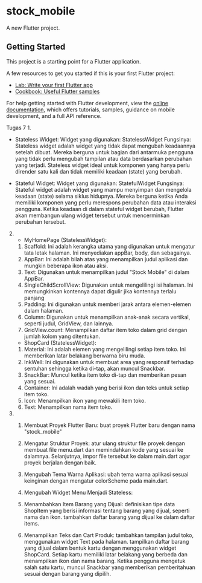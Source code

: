 # stock_mobile

A new Flutter project.

## Getting Started

This project is a starting point for a Flutter application.

A few resources to get you started if this is your first Flutter project:

- [Lab: Write your first Flutter app](https://docs.flutter.dev/get-started/codelab)
- [Cookbook: Useful Flutter samples](https://docs.flutter.dev/cookbook)

For help getting started with Flutter development, view the
[online documentation](https://docs.flutter.dev/), which offers tutorials,
samples, guidance on mobile development, and a full API reference.


Tugas 7
1. 
   - Stateless Widget:
   Widget yang digunakan: StatelessWidget
   Fungsinya: Stateless widget adalah widget yang tidak dapat mengubah keadaannya setelah dibuat. Mereka berguna untuk bagian dari antarmuka pengguna yang tidak perlu mengubah tampilan atau data berdasarkan perubahan yang terjadi. Stateless widget ideal untuk komponen yang hanya perlu dirender satu kali dan tidak memiliki keadaan (state) yang berubah.

   - Stateful Widget:
   Widget yang digunakan: StatefulWidget
   Fungsinya: Stateful widget adalah widget yang mampu menyimpan dan mengelola keadaan (state) selama siklus hidupnya. Mereka berguna ketika Anda
   memiliki komponen yang perlu merespons perubahan data atau interaksi pengguna. Ketika keadaan di dalam stateful widget berubah, Flutter akan
   membangun ulang widget tersebut untuk mencerminkan perubahan tersebut.

2. 
   - MyHomePage (StatelessWidget):
   1. Scaffold: Ini adalah kerangka utama yang digunakan untuk mengatur tata letak halaman. Ini menyediakan appBar, body, dan sebagainya.
   2. AppBar: Ini adalah bilah atas yang menampilkan judul aplikasi dan mungkin beberapa ikon atau aksi.
   3. Text: Digunakan untuk menampilkan judul "Stock Mobile" di dalam AppBar.
   4. SingleChildScrollView: Digunakan untuk mengelilingi isi halaman. Ini memungkinkan kontennya dapat digulir jika kontennya terlalu panjang
   5. Padding: Ini digunakan untuk memberi jarak antara elemen-elemen dalam halaman.
   6. Column: Digunakan untuk menampilkan anak-anak secara vertikal, seperti judul, GridView, dan lainnya.
   7. GridView.count: Menampilkan daftar item toko dalam grid dengan jumlah kolom yang ditentukan.

   - ShopCard (StatelessWidget): 
   1. Material: Ini adalah elemen yang mengelilingi setiap item toko. Ini memberikan latar belakang berwarna biru muda.
   2. InkWell: Ini digunakan untuk membuat area yang responsif terhadap sentuhan sehingga ketika di-tap, akan muncul Snackbar.
   3. SnackBar: Muncul ketika item toko di-tap dan memberikan pesan yang sesuai.
   4. Container: Ini adalah wadah yang berisi ikon dan teks untuk setiap item toko.
   4. Icon: Menampilkan ikon yang mewakili item toko.
   5. Text: Menampilkan nama item toko. 

3. 
   1. Membuat Proyek Flutter Baru:
   buat proyek Flutter baru dengan nama "stock_mobile"

   2. Mengatur Struktur Proyek:
   atur ulang struktur file proyek dengan membuat file menu.dart dan memindahkan kode yang sesuai ke dalamnya. Selanjutnya, impor file tersebut ke dalam main.dart agar proyek berjalan dengan baik.
   
   3. Mengubah Tema Warna Aplikasi:
   ubah tema warna aplikasi sesuai keinginan dengan mengatur colorScheme pada main.dart.
   
   4. Mengubah Widget Menu Menjadi Stateless:
   
   5. Menambahkan Item Barang yang Dijual:
   definisikan tipe data ShopItem yang berisi informasi tentang barang yang dijual, seperti nama dan ikon.
   tambahkan daftar barang yang dijual ke dalam daftar items.

   6. Menampilkan Teks dan Cart Produk:
   tambahkan tampilan judul toko, menggunakan widget Text pada halaman.
   tampilkan daftar barang yang dijual dalam bentuk kartu dengan menggunakan widget ShopCard. Setiap kartu memiliki latar belakang yang berbeda dan menampilkan ikon dan nama barang.
   Ketika pengguna mengetuk salah satu kartu, muncul Snackbar yang memberikan pemberitahuan sesuai dengan barang yang dipilih.